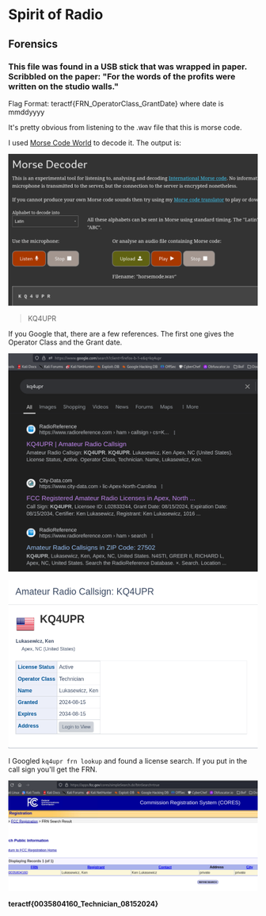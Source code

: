 # Spirit of Radio

##  Forensics

###  This file was found in a USB stick that was wrapped in paper.  Scribbled on the paper:  "For the words of the profits were written on the studio walls."  
Flag Format: teractf{FRN_OperatorClass_GrantDate}  where date is mmddyyyy

It's pretty obvious from listening to the .wav file that this is morse code.


I used [Morse Code World](https://morsecode.world/) to decode it.  The output is:

![morse code world](./morse.png)

> KQ4UPR

If you Google that, there are a few references.  The first one gives the Operator Class and the Grant date.

![google](./google.png)

![radio_ref](./radio_ref.png)

I Googled `kq4upr frn lookup` and found a license search.  If you put in the call sign you'll get the FRN.

![frn lookup](./frn_lookup.png)


**teractf{0035804160_Technician_08152024}**
